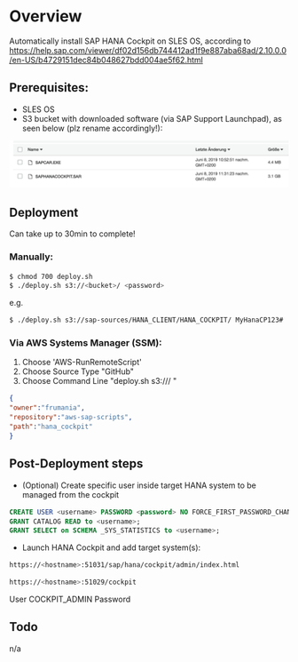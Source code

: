 # Overview

Automatically install SAP HANA Cockpit on SLES OS, according to
https://help.sap.com/viewer/df02d156db744412ad1f9e887aba68ad/2.10.0.0/en-US/b4729151dec84b048627bdd004ae5f62.html

## Prerequisites:

- SLES OS
- S3 bucket with downloaded software (via SAP Support Launchpad), as seen below (plz rename accordingly!):

![image](software.jpg)

## Deployment

Can take up to 30min to complete!

### Manually:

```bash
$ chmod 700 deploy.sh
$ ./deploy.sh s3://<bucket>/ <password>
```

e.g.

```bash
$ ./deploy.sh s3://sap-sources/HANA_CLIENT/HANA_COCKPIT/ MyHanaCP123#
```


### Via AWS Systems Manager (SSM):

1) Choose 'AWS-RunRemoteScript'
2) Choose Source Type "GitHub"
3) Choose Command Line "deploy.sh s3://<bucket>/ <password>"

```json
{
"owner":"frumania",
"repository":"aws-sap-scripts",
"path":"hana_cockpit"
}
```

## Post-Deployment steps

- (Optional) Create specific user inside target HANA system to be managed from the cockpit
```sql
CREATE USER <username> PASSWORD <password> NO FORCE_FIRST_PASSWORD_CHANGE;
GRANT CATALOG READ to <username>;
GRANT SELECT on SCHEMA _SYS_STATISTICS to <username>;
```
- Launch HANA Cockpit and add target system(s): 

```bash
https://<hostname>:51031/sap/hana/cockpit/admin/index.html
```

```bash
https://<hostname>:51029/cockpit
```

User COCKPIT_ADMIN
Password <password>

## Todo

n/a